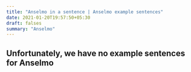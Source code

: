 ```yaml
---
title: "Anselmo in a sentence | Anselmo example sentences"
date: 2021-01-20T19:57:50+05:30
draft: falses
summary: "Anselmo"
---
```

## Unfortunately, we have no example sentences for Anselmo                 
